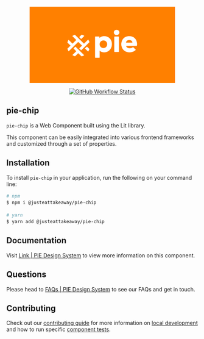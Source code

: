 <p align="center">
  <img align="center" src="../../../readme_image.png" height="200" alt="">
</p>

<p align="center">
  <a href="https://www.npmjs.com/@justeattakeaway/pie-chip">
    <img alt="GitHub Workflow Status" src="https://img.shields.io/npm/v/@justeattakeaway/pie-chip.svg">
  </a>
</p>

## pie-chip

`pie-chip` is a Web Component built using the Lit library.

This component can be easily integrated into various frontend frameworks and customized through a set of properties.


## Installation

To install `pie-chip` in your application, run the following on your command line:

```bash
# npm
$ npm i @justeattakeaway/pie-chip

# yarn
$ yarn add @justeattakeaway/pie-chip
```

## Documentation

Visit  [Link | PIE Design System](https://pie.design/components/chip/overview) to view more information on this component.

## Questions

Please head to [FAQs | PIE Design System](https://pie.design/support/contact-us/) to see our FAQs and get in touch.

## Contributing

Check out our [contributing guide](https://github.com/justeattakeaway/pie/wiki/Contributing-Guide) for more information on [local development](https://github.com/justeattakeaway/pie/wiki/Contributing-Guide#local-development) and how to run specific [component tests](https://github.com/justeattakeaway/pie/wiki/Contributing-Guide#testing).